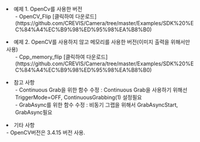 <li>예제 1. OpenCv를 사용한 버전 
<ul>- OpenCV_Flip [클릭하여 다운로드](https://github.com/CREVIS/Camera/tree/master/Examples/SDK%20%EC%84%A4%EC%B9%98%ED%95%98%EA%B8%B0)
</ul><li>예제 2. OpenCV를 사용하지 않고 메모리를 사용한 버전(이미지 출력을 위해서만 사용) 
<ul>- Cpp_memory_flip [클릭하여 다운로드](https://github.com/CREVIS/Camera/tree/master/Examples/SDK%20%EC%84%A4%EC%B9%98%ED%95%98%EA%B8%B0)
</ul>

<li> 참고 사항
<ul>- Continuous Grab을 위한 함수 수정 : Continuous Grab을 사용하기 위해선 TriggerMode=OFF, ContinuousGrabbing(1) 설정필요
<br>- GrabAsync를 위한 함수 수정 : 비동기 그랩을 위해서 GrabAsyncStart, GrabAsync필요
</ul>
  
<li> 기타 사항
<br> - OpenCV버전은 3.4.15 버전 사용.
